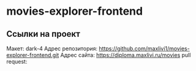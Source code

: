 # movies-explorer-frontend

## Ссылки на проект

Макет: dark-4
Адрес репозитория: https://github.com/maxlivi1/movies-explorer-frontend.git
Адрес сайта: https://diploma.maxlivi.ru/movies
pull request:
